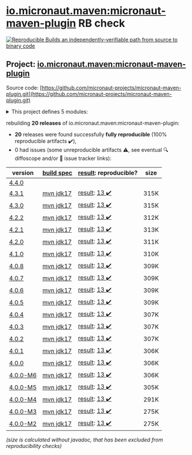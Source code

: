 [io.micronaut.maven:micronaut-maven-plugin](https://central.sonatype.com/artifact/io.micronaut.maven/micronaut-maven-plugin/versions) RB check
=======

[![Reproducible Builds](https://reproducible-builds.org/images/logos/rb.svg) an independently-verifiable path from source to binary code](https://reproducible-builds.org/)

## Project: [io.micronaut.maven:micronaut-maven-plugin](https://central.sonatype.com/artifact/io.micronaut.maven/micronaut-maven-plugin/versions)

Source code: [https://github.com/micronaut-projects/micronaut-maven-plugin.git](https://github.com/micronaut-projects/micronaut-maven-plugin.git)

<details><summary>This project defines 5 modules:</summary>

* [io.micronaut.maven:micronaut-maven-core](https://central.sonatype.com/artifact/io.micronaut.maven/micronaut-maven-core/4.3.1)
* [io.micronaut.maven:micronaut-maven-enforcer-rules](https://central.sonatype.com/artifact/io.micronaut.maven/micronaut-maven-enforcer-rules/4.3.1)
* [io.micronaut.maven:micronaut-maven-jib-integration](https://central.sonatype.com/artifact/io.micronaut.maven/micronaut-maven-jib-integration/4.3.1)
* [io.micronaut.maven:micronaut-maven-plugin](https://central.sonatype.com/artifact/io.micronaut.maven/micronaut-maven-plugin/4.3.1)
* [io.micronaut.maven:micronaut-maven-plugin-parent](https://central.sonatype.com/artifact/io.micronaut.maven/micronaut-maven-plugin-parent/4.3.1)
</details>

rebuilding **20 releases** of io.micronaut.maven:micronaut-maven-plugin:
- **20** releases were found successfully **fully reproducible** (100% reproducible artifacts :heavy_check_mark:),
- 0 had issues (some unreproducible artifacts :warning:, see eventual :mag: diffoscope and/or :memo: issue tracker links):

| version | [build spec](/BUILDSPEC.md) | [result](https://reproducible-builds.org/docs/jvm/): reproducible? | size |
| -- | --------- | ------ | -- |
| [4.4.0](https://central.sonatype.com/artifact/io.micronaut.maven/micronaut-maven-plugin/4.4.0/pom) | | | |
| [4.3.1](https://central.sonatype.com/artifact/io.micronaut.maven/micronaut-maven-plugin/4.3.1/pom) | [mvn jdk17](micronaut-maven-plugin-4.3.1.buildspec) | [result](micronaut-maven-plugin-parent-4.3.1.buildinfo): [13 :heavy_check_mark: ](micronaut-maven-plugin-parent-4.3.1.buildcompare) | 315K |
| [4.3.0](https://central.sonatype.com/artifact/io.micronaut.maven/micronaut-maven-plugin/4.3.0/pom) | [mvn jdk17](micronaut-maven-plugin-4.3.0.buildspec) | [result](micronaut-maven-plugin-parent-4.3.0.buildinfo): [13 :heavy_check_mark: ](micronaut-maven-plugin-parent-4.3.0.buildcompare) | 315K |
| [4.2.2](https://central.sonatype.com/artifact/io.micronaut.maven/micronaut-maven-plugin/4.2.2/pom) | [mvn jdk17](micronaut-maven-plugin-4.2.2.buildspec) | [result](micronaut-maven-plugin-parent-4.2.2.buildinfo): [13 :heavy_check_mark: ](micronaut-maven-plugin-parent-4.2.2.buildcompare) | 312K |
| [4.2.1](https://central.sonatype.com/artifact/io.micronaut.maven/micronaut-maven-plugin/4.2.1/pom) | [mvn jdk17](micronaut-maven-plugin-4.2.1.buildspec) | [result](micronaut-maven-plugin-parent-4.2.1.buildinfo): [13 :heavy_check_mark: ](micronaut-maven-plugin-parent-4.2.1.buildcompare) | 313K |
| [4.2.0](https://central.sonatype.com/artifact/io.micronaut.maven/micronaut-maven-plugin/4.2.0/pom) | [mvn jdk17](micronaut-maven-plugin-4.2.0.buildspec) | [result](micronaut-maven-plugin-parent-4.2.0.buildinfo): [13 :heavy_check_mark: ](micronaut-maven-plugin-parent-4.2.0.buildcompare) | 311K |
| [4.1.0](https://central.sonatype.com/artifact/io.micronaut.maven/micronaut-maven-plugin/4.1.0/pom) | [mvn jdk17](micronaut-maven-plugin-4.1.0.buildspec) | [result](micronaut-maven-plugin-parent-4.1.0.buildinfo): [13 :heavy_check_mark: ](micronaut-maven-plugin-parent-4.1.0.buildcompare) | 310K |
| [4.0.8](https://central.sonatype.com/artifact/io.micronaut.maven/micronaut-maven-plugin/4.0.8/pom) | [mvn jdk17](micronaut-maven-plugin-4.0.8.buildspec) | [result](micronaut-maven-plugin-parent-4.0.8.buildinfo): [13 :heavy_check_mark: ](micronaut-maven-plugin-parent-4.0.8.buildcompare) | 309K |
| [4.0.7](https://central.sonatype.com/artifact/io.micronaut.maven/micronaut-maven-plugin/4.0.7/pom) | [mvn jdk17](micronaut-maven-plugin-4.0.7.buildspec) | [result](micronaut-maven-plugin-parent-4.0.7.buildinfo): [13 :heavy_check_mark: ](micronaut-maven-plugin-parent-4.0.7.buildcompare) | 309K |
| [4.0.6](https://central.sonatype.com/artifact/io.micronaut.maven/micronaut-maven-plugin/4.0.6/pom) | [mvn jdk17](micronaut-maven-plugin-4.0.6.buildspec) | [result](micronaut-maven-plugin-parent-4.0.6.buildinfo): [13 :heavy_check_mark: ](micronaut-maven-plugin-parent-4.0.6.buildcompare) | 309K |
| [4.0.5](https://central.sonatype.com/artifact/io.micronaut.maven/micronaut-maven-plugin/4.0.5/pom) | [mvn jdk17](micronaut-maven-plugin-4.0.5.buildspec) | [result](micronaut-maven-plugin-parent-4.0.5.buildinfo): [13 :heavy_check_mark: ](micronaut-maven-plugin-parent-4.0.5.buildcompare) | 309K |
| [4.0.4](https://central.sonatype.com/artifact/io.micronaut.maven/micronaut-maven-plugin/4.0.4/pom) | [mvn jdk17](micronaut-maven-plugin-4.0.4.buildspec) | [result](micronaut-maven-plugin-parent-4.0.4.buildinfo): [13 :heavy_check_mark: ](micronaut-maven-plugin-parent-4.0.4.buildcompare) | 307K |
| [4.0.3](https://central.sonatype.com/artifact/io.micronaut.maven/micronaut-maven-plugin/4.0.3/pom) | [mvn jdk17](micronaut-maven-plugin-4.0.3.buildspec) | [result](micronaut-maven-plugin-parent-4.0.3.buildinfo): [13 :heavy_check_mark: ](micronaut-maven-plugin-parent-4.0.3.buildcompare) | 307K |
| [4.0.2](https://central.sonatype.com/artifact/io.micronaut.maven/micronaut-maven-plugin/4.0.2/pom) | [mvn jdk17](micronaut-maven-plugin-4.0.2.buildspec) | [result](micronaut-maven-plugin-parent-4.0.2.buildinfo): [13 :heavy_check_mark: ](micronaut-maven-plugin-parent-4.0.2.buildcompare) | 307K |
| [4.0.1](https://central.sonatype.com/artifact/io.micronaut.maven/micronaut-maven-plugin/4.0.1/pom) | [mvn jdk17](micronaut-maven-plugin-4.0.1.buildspec) | [result](micronaut-maven-plugin-parent-4.0.1.buildinfo): [13 :heavy_check_mark: ](micronaut-maven-plugin-parent-4.0.1.buildcompare) | 306K |
| [4.0.0](https://central.sonatype.com/artifact/io.micronaut.maven/micronaut-maven-plugin/4.0.0/pom) | [mvn jdk17](micronaut-maven-plugin-4.0.0.buildspec) | [result](micronaut-maven-plugin-parent-4.0.0.buildinfo): [13 :heavy_check_mark: ](micronaut-maven-plugin-parent-4.0.0.buildcompare) | 306K |
| [4.0.0-M6](https://central.sonatype.com/artifact/io.micronaut.maven/micronaut-maven-plugin/4.0.0-M6/pom) | [mvn jdk17](micronaut-maven-plugin-4.0.0-M6.buildspec) | [result](micronaut-maven-plugin-parent-4.0.0-M6.buildinfo): [13 :heavy_check_mark: ](micronaut-maven-plugin-parent-4.0.0-M6.buildcompare) | 306K |
| [4.0.0-M5](https://central.sonatype.com/artifact/io.micronaut.maven/micronaut-maven-plugin/4.0.0-M5/pom) | [mvn jdk17](micronaut-maven-plugin-4.0.0-M5.buildspec) | [result](micronaut-maven-plugin-parent-4.0.0-M5.buildinfo): [13 :heavy_check_mark: ](micronaut-maven-plugin-parent-4.0.0-M5.buildcompare) | 305K |
| [4.0.0-M4](https://central.sonatype.com/artifact/io.micronaut.maven/micronaut-maven-plugin/4.0.0-M4/pom) | [mvn jdk17](micronaut-maven-plugin-4.0.0-M4.buildspec) | [result](micronaut-maven-plugin-parent-4.0.0-M4.buildinfo): [13 :heavy_check_mark: ](micronaut-maven-plugin-parent-4.0.0-M4.buildcompare) | 291K |
| [4.0.0-M3](https://central.sonatype.com/artifact/io.micronaut.maven/micronaut-maven-plugin/4.0.0-M3/pom) | [mvn jdk17](micronaut-maven-plugin-4.0.0-M3.buildspec) | [result](micronaut-maven-plugin-parent-4.0.0-M3.buildinfo): [13 :heavy_check_mark: ](micronaut-maven-plugin-parent-4.0.0-M3.buildcompare) | 275K |
| [4.0.0-M2](https://central.sonatype.com/artifact/io.micronaut.maven/micronaut-maven-plugin/4.0.0-M2/pom) | [mvn jdk17](micronaut-maven-plugin-4.0.0-M2.buildspec) | [result](micronaut-maven-plugin-parent-4.0.0-M2.buildinfo): [13 :heavy_check_mark: ](micronaut-maven-plugin-parent-4.0.0-M2.buildcompare) | 275K |

<i>(size is calculated without javadoc, that has been excluded from reproducibility checks)</i>

